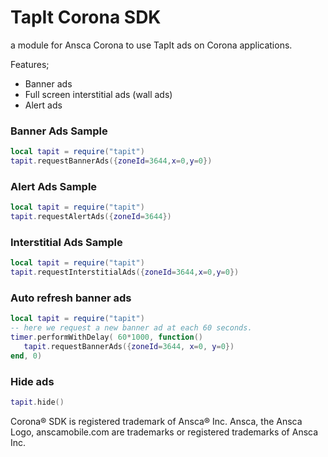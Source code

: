 TapIt Corona SDK
================

a module for Ansca Corona to use TapIt ads on Corona applications.

Features;

   * Banner ads
   * Full screen interstitial ads (wall ads)
   * Alert ads

### Banner Ads Sample

```lua
local tapit = require("tapit")
tapit.requestBannerAds({zoneId=3644,x=0,y=0})
```

### Alert Ads Sample

```lua
local tapit = require("tapit")
tapit.requestAlertAds({zoneId=3644})
```

### Interstitial Ads Sample

```lua
local tapit = require("tapit")
tapit.requestInterstitialAds({zoneId=3644,x=0,y=0})
```

### Auto refresh banner ads
```lua
local tapit = require("tapit")
-- here we request a new banner ad at each 60 seconds.
timer.performWithDelay( 60*1000, function()
   tapit.requestBannerAds({zoneId=3644, x=0, y=0})
end, 0)
```

### Hide ads
```lua
tapit.hide()
```

Corona® SDK is registered trademark of Ansca® Inc. Ansca, the Ansca Logo, anscamobile.com are trademarks or registered trademarks of Ansca Inc.
